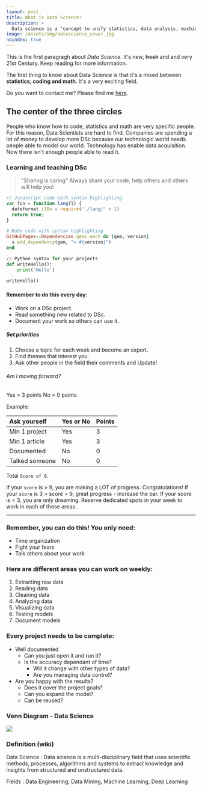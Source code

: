 ```yaml
---
layout: post
title: What is Data Science?
description: >
  Data science is a "concept to unify statistics, data analysis, machine learning and their related methods" in order to "understand and analyze actual phenomena" with data.
image: /assets/img/datascience_cover.jpg
noindex: true
---
```


This is the first paragragh about _Data Science_. It's new, ~~fresh~~ and and very 21st Century. Keep reading for more information.

The first thing to know about Data Science is that it's a mixed between **statistics, coding and math**. It's a very exciting field.

Do you want to contact me? Please find me [here](https://www.linkedin.com/in/carolina-arriaga-1ab4726b/).

## The center of the three circles

People who know how to code, statistics and math are very specific people. For this reason, Data Scientists are hard to find.
Companies are spending a lot of money to develop more DSc because our technologic world needs people able to model our world.
Technology has enable data acquisition. Now there isn't enough people able to read it.

### Learning and teaching DSc

> 
>"Sharing is caring" Always share your code, help others and others will help you!
> 

```js
// Javascript code with syntax highlighting.
var fun = function lang(l) {
  dateformat.i18n = require('./lang/' + l)
  return true;
}
```

```ruby
# Ruby code with syntax highlighting
GitHubPages::Dependencies.gems.each do |gem, version|
  s.add_dependency(gem, "= #{version}")
end
```

```python
// Python syntax for your projects
def writeHello():
    print('Hello')
    
writeHello()

```


#### Remember to do this every day:

*   Work on a DSc project.
*   Read something new related to DSc.
*   Document your work so others can use it.

##### Set priorities

1.  Choose a topic for each week and become an expert.
2.  Find themes that interest you.
3.  Ask other people in the field their comments and Update!

###### Am I moving forward?

Yes = 3 points
No = 0 points

Example:

| Ask yourself | Yes or No         | Points |
|:-------------|:------------------|:------|
| Min 1 project| Yes | 3  |
| Min 1 article| Yes  | 3  |
| Documented   | No     | 0   |
| Talked someone | No | 0  |

Total `Score of 6`.

If your `score` is > 9, you are making a LOT of progress. Congratulations!
If your `score` is 3 > score > 9, great progress - increase the bar.
If your score is < 3, you are only dreaming. Reserve dedicated spots in your week to work in each of these areas.

* * *

### Remember, you can do this! You only need:

*   Time organization
*   Fight your fears
*   Talk others about your work

### Here are different areas you can work on weekly:

1.  Extracting raw data
1.  Reading data
1.  Cleaning data
1.  Analyzing data
1.  Visualizing data
1.  Testing models
1.  Document models

### Every project needs to be complete:

- Well documented
  - Can you just open it and run it?
  - Is the accuracy dependant of time?
    - Will it change with other types of data?
    - Are you managing data control?
- Are you happy with the results?
  - Does it cover the project goals?
  - Can you expand the model?
  - Can be reused?

### Venn Diagram - Data Science

![](https://miro.medium.com/max/1200/1*mgXvzNcwfpnBawI6XTkVRg.png)


### Definition (wiki)

Data Science
: Data science is a multi-disciplinary field that uses scientific methods, processes, algorithms and systems to extract knowledge and insights from structured and unstructured data.

Fields
: Data Engineering, Data Mining, Machine Learning, Deep Learning
